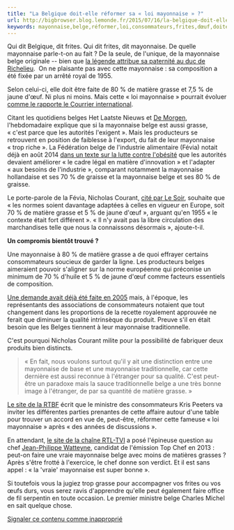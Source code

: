 ```yaml
---
title: "La Belgique doit-elle réformer sa « loi mayonnaise » ?"
url: http://bigbrowser.blog.lemonde.fr/2015/07/16/la-belgique-doit-elle-reformer-sa-loi-mayonnaise/
keywords: mayonnaise,belge,réformer,loi,consommateurs,frites,dœuf,doitelle,jaune,belgique,belges,grasse,matière,chef
---
```

Qui dit Belgique, dit frites. Qui dit frites, dit mayonnaise. De quelle mayonnaise parle-t-on au fait ? De la seule, de l'unique, de la mayonnaise belge originale -- bien que [la légende attribue sa paternité au duc de Richelieu](http://www.club-sandwich.net/articles/la-mayonnaise-une-histoire-controversee-135.php).  On ne plaisante pas avec cette mayonnaise : sa composition a été fixée par un arrêté royal de 1955.

Selon celui-ci, elle doit être faite de 80 % de matière grasse et 7,5 % de jaune d'œuf. Ni plus ni moins. Mais cette « loi mayonnaise » pourrait évoluer [comme le rapporte le Courrier international](http://www.courrierinternational.com/article/belgique-il-faut-reformer-durgence-la-loi-mayonnaise).

Citant les quotidiens belges Het Laatste Nieuws et [De Morgen](http://www.demorgen.be/wetenschap/regering-wil-na-60-jaar-nieuwe-mayonaisewet-a2393871/), l'hebdomadaire explique que si la mayonnaise belge est aussi grasse, « c'est parce que les autorités l'exigent ». Mais les producteurs se retrouvent en position de faiblesse à l'export, du fait de leur mayonnaise « trop riche ». La Fédération belge de l'industrie alimentaire (Févia) notait déjà en août 2014 [dans un texte sur la lutte contre l'obésité](http://www.fevia.be/#ref=article&val=52523) que les autorités devaient améliorer « le cadre légal en matière d'innovation » et l'adapter « aux besoins de l'industrie », comparant notamment la mayonnaise hollandaise et ses 70 % de graisse et la mayonnaise belge et ses 80 % de graisse.

Le porte-parole de la Févia, Nicholas Courant, [cité par Le Soir](http://www.lesoir.be/936078/article/l-ete-du-soir/2015-07-14/pourquoi-producteurs-belges-veulent-changer-loi-mayonnaise), souhaite que « les normes soient davantage adaptées à celles en vigueur en Europe, soit 70 % de matière grasse et 5 % de jaune d'œuf », arguant qu'en 1955 « le contexte était fort différent ». « Il n'y avait pas la libre circulation des marchandises telle que nous la connaissons désormais », ajoute-t-il.

**Un compromis bientôt trouvé ?**

Une mayonnaise à 80 % de matière grasse a de quoi effrayer certains consommateurs soucieux de garder la ligne. Les producteurs belges aimeraient pouvoir s'aligner sur la norme européenne qui préconise un minimum de 70 % d'huile et 5 % de jaune d'œuf comme facteurs essentiels de composition.

[Une demande avait déjà été faite en 2005](http://economie.fgov.be/fr/binaries/344_tcm326-41840.pdf) mais, à l'époque, les représentants des associations de consommateurs notaient que tout changement dans les proportions de la recette royalement approuvée ne ferait que diminuer la qualité intrinsèque du produit. Preuve s'il en était besoin que les Belges tiennent à leur mayonnaise traditionnelle.

C'est pourquoi Nicholas Courant milite pour la possibilité de fabriquer deux produits bien distincts.

> « En fait, nous voulons surtout qu'il y ait une distinction entre une mayonnaise de base et une mayonnaise traditionnelle, car cette dernière est aussi reconnue à l'étranger pour sa qualité. C'est peut-être un paradoxe mais la sauce traditionnelle belge a une très bonne image à l'étranger, de par sa quantité de matière grasse. »

[Le site de la RTBF](http://www.rtbf.be/info/belgique/detail_80-de-graisse-le-federal-planche-sur-une-nouvelle-loi-mayonnaise?id=9031653) écrit que le ministre des consommateurs Kris Peeters va inviter les différentes parties prenantes de cette affaire autour d'une table pour trouver un accord en vue de, peut-être, réformer cette fameuse « loi mayonnaise » après « des années de discussions ».

En attendant, [le site de la chaîne RTL-TVI](http://www.rtl.be/info/belgique/societe/peut-on-faire-une-vraie-mayonnaise-belge-avec-moins-de-matieres-grasses-voici-le-test-du-chef-jean-philippe-watteyne-en-direct-738735.aspx) a posé l'épineuse question au chef [Jean-Philippe Watteyne](http://restaurant-icook.be/gastronomique/jean-philippe-watteyne/), candidat de l'émission Top Chef en 2013 : peut-on faire une vraie mayonnaise belge avec moins de matières grasses ? Après s'être frotté à l'exercice, le chef donne son verdict. Et il est sans appel : « la 'vraie' mayonnaise est super bonne ».

Si toutefois vous la jugiez trop grasse pour accompagner vos frites ou vos œufs durs, vous serez ravis d'apprendre qu'elle peut également faire office de fil serpentin en toute occasion. Le premier ministre belge Charles Michel en sait quelque chose.

[Signaler ce contenu comme inapproprié](http://www.contact-moderation.com/abuse.asp?origine=LM&language=FR&content_id=blog-2567734)
